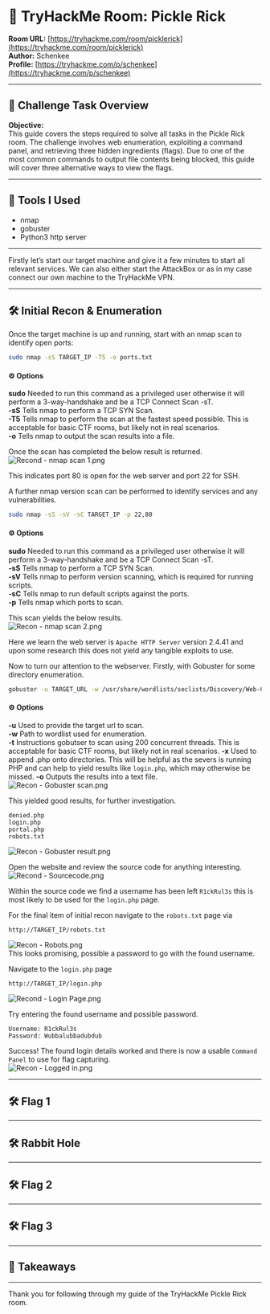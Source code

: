 # 🧠 TryHackMe Room: Pickle Rick  

**Room URL:** [https://tryhackme.com/room/picklerick](https://tryhackme.com/room/picklerick)  
**Author:** Schenkee  
**Profile:** [https://tryhackme.com/p/schenkee](https://tryhackme.com/p/schenkee)  

---

## 🧩 Challenge Task Overview  

**Objective:**  
This guide covers the steps required to solve all tasks in the Pickle Rick room. The challenge involves web enumeration, exploiting a command panel, and retrieving three hidden ingredients (flags). Due to one of the most common commands to output file contents being blocked, this guide will cover three alternative ways to view the flags.  

---

## 🧰 Tools I Used  
- nmap  
- gobuster
- Python3 http server

---

Firstly let’s start our target machine and give it a few minutes to start all relevant services. We can also either start the AttackBox or as in my case connect our own machine to the TryHackMe VPN.  

---

## 🛠️ Initial Recon & Enumeration 

Once the target machine is up and running, start with an nmap scan to identify open ports:  


```bash
sudo nmap -sS TARGET_IP -T5 -o ports.txt
```

#### ⚙️ **Options**   
**sudo** Needed to run this command as a privileged user otherwise it will perform a 3-way-handshake and be a TCP Connect Scan -sT.  
**-sS** Tells nmap to perform a TCP SYN Scan.  
**-T5** Tells nmap to perform the scan at the fastest speed possible. This is acceptable for basic CTF rooms, but likely not in real scenarios.  
**-o** Tells nmap to output the scan results into a file.  

Once the scan has completed the below result is returned.  
![Recond - nmap scan 1.png](./Images/Recon%20-%20Nmap%20scan%201.png)  

This indicates port 80 is open for the web server and port 22 for SSH.  

A further nmap version scan can be performed to identify services and any vulnerabilities.  

``` bash
sudo nmap -sS -sV -sC TARGET_IP -p 22,80
```
#### ⚙️ **Options**   
**sudo** Needed to run this command as a privileged user otherwise it will perform a 3-way-handshake and be a TCP Connect Scan -sT.  
**-sS** Tells nmap to perform a TCP SYN Scan.  
**-sV** Tells nmap to perform version scanning, which is required for running scripts.  
**-sC** Tells nmap to run default scripts against the ports.  
**-p** Tells nmap which ports to scan.  

This scan yields the below results.  
![Recon - nmap scan 2.png](./Images/Recon%20-%20Nmap%20scan%202.png)

Here we learn the web server is ```Apache HTTP Server``` version 2.4.41 and upon some research this does not yield any tangible exploits to use.

Now to turn our attention to the webserver. Firstly, with Gobuster for some directory enumeration.

```bash
gobuster -u TARGET_URL -w /usr/share/wordlists/seclists/Discovery/Web-Content/common.txt -t 200 -x .php -o files.txt  
```
#### ⚙️ **Options**   
**-u** Used to provide the target url to scan.  
**-w** Path to wordlist used for enumeration.   
**-t** Instructions gobutser to scan using 200 concurrent threads. This is acceptable for basic CTF rooms, but likely not in real scenarios. 
**-x** Used to append .php onto directories. This will be helpful as the severs is running PHP and can help to yield results like ```login.php```, which may otherwise be missed.
**-o** Outputs the results into a text file.  
![Recon - Gobuster scan.png](./Images/Recond%20-%20Gobuster%20scan.png)  

This yielded good results, for further investigation.  
```text
denied.php
login.php
portal.php
robots.txt
```
![Recon - Gobuster result.png](./Images/Recond%20-%20Gobuster%20result.png)

Open the website and review the source code for anything interesting. 
![Recond - Sourcecode.png](./Images/Recon%20-Sourcecode.png)  

Within the source code we find a username has been left ```R1ckRul3s``` this is most likely to be used for the ```login.php``` page.


For the final item of initial recon navigate to the ```robots.txt``` page via
```http
http://TARGET_IP/robots.txt
```
![Recon - Robots.png](./Images/Recond%20-%20Robots.png)  
This looks promising, possible a password to go with the found username. 


Navigate to the ```login.php``` page
```http
http://TARGET_IP/login.php
```
![Recond - Login Page.png](./Images/Recon%20-%20Login%20Page.png)  

Try entering the found username and possible password.  
```text
Username: R1ckRul3s
Password: Wubbalubbadubdub
```

Success! The found login details worked and there is now a usable ```Command Panel``` to use for flag capturing.  
![Recon - Logged in.png](./Images/Recon%20-%20Logged%20in.png)

---

## 🛠️ Flag 1 



---

## 🛠️ Rabbit Hole



----

## 🛠️ Flag 2



---

## 🛠️ Flag 3



---

## 🧠 Takeaways  

---

Thank you for following through my guide of the TryHackMe Pickle Rick room. 


